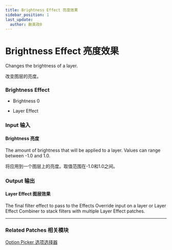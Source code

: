```yaml
---
title: Brightness Effect 亮度效果
sidebar_position: 1
last_update:
  author: 蒯美政0
---
```


# Brightness Effect 亮度效果

Changes the brightness of a layer.

改变图层的亮度。

<div className="patch-container">
    <div className="patch processor">
        <h3>Brightness Effect</h3>
        <ul className="inputs">
            <li>Brightness <span>0</span></li>
        </ul>
        <ul className="outputs">
            <li>Layer Effect </li>
        </ul>
    </div>
</div>

<div className="port-descriptions">
<div className="inputs">

### Input 输入

#### Brightness 亮度

The amount of brightness that will be applied to a layer. Values can range between -1.0 and 1.0.

将应用到一个图层上的亮度。取值范围在-1.0和1.0之间。

</div>
<div className="outputs">

### Output 输出

#### Layer Effect 图层效果

The final filter effect to pass to the Effects Override input on a layer or Layer Effect Combiner to stack filters with multiple Layer Effect patches.


</div>
</div>

------

### Related Patches 相关模块

[Option Picker 选项选择器](./../Utility/Option%20Picker.md)